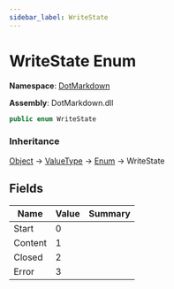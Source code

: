 ```yaml
---
sidebar_label: WriteState
---
```


# WriteState Enum

**Namespace**: [DotMarkdown](../index.md)

**Assembly**: DotMarkdown\.dll

```csharp
public enum WriteState
```

### Inheritance

[Object](https://docs.microsoft.com/en-us/dotnet/api/system.object) &#x2192; [ValueType](https://docs.microsoft.com/en-us/dotnet/api/system.valuetype) &#x2192; [Enum](https://docs.microsoft.com/en-us/dotnet/api/system.enum) &#x2192; WriteState

## Fields

| Name | Value | Summary |
| ---- | ----- | ------- |
| Start | 0 |
| Content | 1 |
| Closed | 2 |
| Error | 3 |

